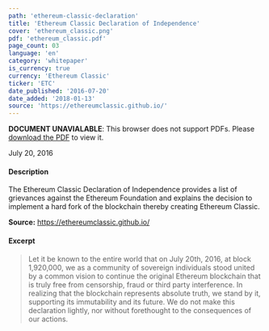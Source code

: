 ```yaml
---
path: 'ethereum-classic-declaration'
title: 'Ethereum Classic Declaration of Independence'
cover: 'ethereum_classic.png'
pdf: 'ethereum_classic.pdf'
page_count: 03
language: 'en'
category: 'whitepaper'
is_currency: true
currency: 'Ethereum Classic'
ticker: 'ETC'
date_published: '2016-07-20'
date_added: '2018-01-13'
source: 'https://ethereumclassic.github.io/'
---
```


<object class="pdf_embed" data="/assets/pdf/ethereum_classic.pdf" type="application/pdf" width="100%" height="100%">
   <p><b>DOCUMENT UNAVIALABLE</b>: This browser does not support PDFs. Please <a href="/assets/pdf/ethereum_classic.pdf">download the PDF</a> to view it.</p>
</object>

July 20, 2016

#### Description
The Ethereum Classic Declaration of Independence provides a list of grievances against the Ethereum Foundation and explains the decision to implement a hard fork of the blockchain thereby creating Ethereum Classic.

**Source:** https://ethereumclassic.github.io/

#### Excerpt
> Let it be known to the entire world that on July 20th, 2016, at block 1,920,000, we as a community of sovereign individuals stood united by a common vision to continue the original Ethereum blockchain that is truly free from censorship, fraud or third party interference. In realizing that the blockchain represents absolute truth, we stand by it, supporting its immutability and its future. We do not make this declaration lightly, nor without forethought to the consequences of our actions.
